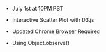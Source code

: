 - July 1st at 10PM PST

- Interactive Scatter Plot with D3.js
- Updated Chrome Browser Required
- Using Object.observe()
